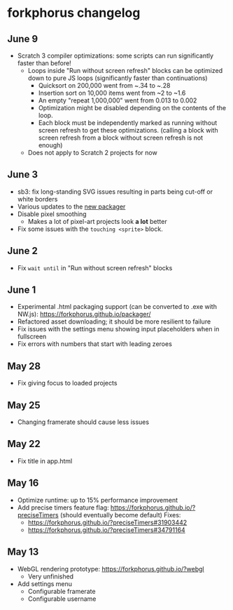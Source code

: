 # forkphorus changelog

## June 9

- Scratch 3 compiler optimizations: some scripts can run significantly faster than before!
  - Loops inside "Run without screen refresh" blocks can be optimized down to pure JS loops (significantly faster than continuations)
    - Quicksort on 200,000 went from ~.34 to ~.28
    - Insertion sort on 10,000 items went from ~2 to ~1.6
    - An empty "repeat 1,000,000" went from 0.013 to 0.002
    - Optimization might be disabled depending on the contents of the loop.
    - Each block must be independently marked as running without screen refresh to get these optimizations. (calling a block with screen refresh from a block without screen refresh is not enough)
  - Does not apply to Scratch 2 projects for now

## June 3

- sb3: fix long-standing SVG issues resulting in parts being cut-off or white borders
- Various updates to the [new packager](https://forkphorus.github.io/packager/)
- Disable pixel smoothing
  - Makes a lot of pixel-art projects look **a lot** better
- Fix some issues with the `touching <sprite>` block.

## June 2

- Fix `wait until` in "Run without screen refresh" blocks

## June 1

- Experimental .html packaging support (can be converted to .exe with NW.js): https://forkphorus.github.io/packager/
- Refactored asset downloading; it should be more resilient to failure
- Fix issues with the settings menu showing input placeholders when in fullscreen
- Fix errors with numbers that start with leading zeroes

## May 28

- Fix giving focus to loaded projects

## May 25

- Changing framerate should cause less issues

## May 22

- Fix title in app.html

## May 16

- Optimize runtime: up to 15% performance improvement
- Add precise timers feature flag: https://forkphorus.github.io/?preciseTimers (should eventually become default) Fixes:
  - https://forkphorus.github.io/?preciseTimers#31903442
  - https://forkphorus.github.io/?preciseTimers#34791164

## May 13

- WebGL rendering prototype: https://forkphorus.github.io/?webgl
  - Very unfinished
- Add settings menu
  - Configurable framerate
  - Configurable username
